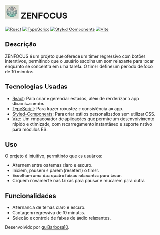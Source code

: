 # <img src='./src/assets/logo.webp' alt='logo zenfocus' width='45px'/> ZENFOCUS
[![React](https://img.shields.io/badge/React-61DAFB?style=flat&logo=react&logoColor=black)](https://reactjs.org/)
[![TypeScript](https://img.shields.io/badge/TypeScript-007ACC?style=flat&logo=typescript&logoColor=white)](https://www.typescriptlang.org/)
[![Styled Components](https://img.shields.io/badge/Styled%20Components-DB7093?style=flat&logo=styled-components&logoColor=white)](https://styled-components.com/)
[![Vite](https://img.shields.io/badge/Vite-646CFF?style=flat&logo=vite&logoColor=white)](https://vitejs.dev/)


## Descrição

ZENFOCUS é um projeto que oferece um timer regressivo com botões interativos, permitindo que o usuário escolha um som relaxante para tocar enquanto se concentra em uma tarefa. O timer define um período de foco de 10 minutos.

## Tecnologias Usadas

- [React](https://reactjs.org/): Para criar e gerenciar estados, além de renderizar o app dinamicamente.
- [TypeScript](https://www.typescriptlang.org/): Para trazer robustez e consistência ao app.
- [Styled-Components](https://styled-components.com/): Para criar estilos personalizados sem utilizar CSS.
- [Vite](https://vitejs.dev/): Um empacotador de aplicações que permite um desenvolvimento rápido e otimizado, com recarregamento instantâneo e suporte nativo para módulos ES.


## Uso

O projeto é intuitivo, permitindo que os usuários:

- Alternem entre os temas claro e escuro.
- Iniciem, pausem e parem (resetem) o timer.
- Escolham uma das quatro faixas relaxantes para tocar.
- Cliquem novamente nas faixas para pausar e mudarem para outra.

## Funcionalidades

- Alternância de temas claro e escuro.
- Contagem regressiva de 10 minutos.
- Seleção e controle de faixas de áudio relaxantes.


Desenvolvido por [guiBarbosa10](https://github.com/guiBarbosa10).